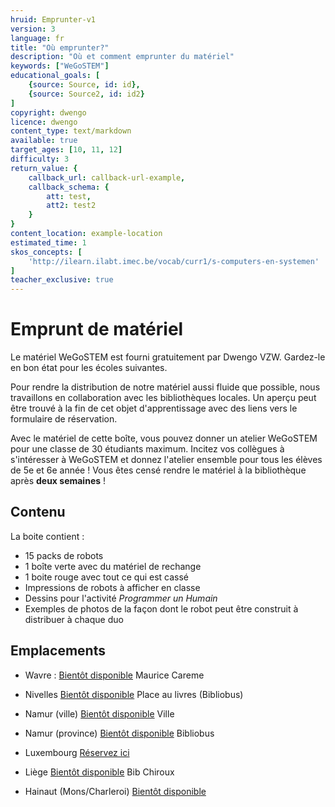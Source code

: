 ```yaml
---
hruid: Emprunter-v1
version: 3
language: fr
title: "Où emprunter?"
description: "Où et comment emprunter du matériel"
keywords: ["WeGoSTEM"]
educational_goals: [
    {source: Source, id: id}, 
    {source: Source2, id: id2}
]
copyright: dwengo
licence: dwengo
content_type: text/markdown
available: true
target_ages: [10, 11, 12]
difficulty: 3
return_value: {
    callback_url: callback-url-example,
    callback_schema: {
        att: test,
        att2: test2
    }
}
content_location: example-location
estimated_time: 1
skos_concepts: [
    'http://ilearn.ilabt.imec.be/vocab/curr1/s-computers-en-systemen'
]
teacher_exclusive: true
---
```

# Emprunt de matériel

Le matériel WeGoSTEM est fourni gratuitement par Dwengo VZW. Gardez-le en bon état pour les écoles suivantes.

Pour rendre la distribution de notre matériel aussi fluide que possible, nous travaillons en collaboration avec les bibliothèques locales. Un aperçu peut être trouvé à la fin de cet objet d'apprentissage avec des liens vers le formulaire de réservation.

Avec le matériel de cette boîte, vous pouvez donner un atelier WeGoSTEM pour une classe de 30 étudiants maximum. Incitez vos collègues à s'intéresser à WeGoSTEM et donnez l'atelier ensemble pour tous les élèves de 5e et 6e année !
Vous êtes censé rendre le matériel à la bibliothèque après **deux semaines** !

## Contenu
La boite contient :
* 15 packs de robots
* 1 boîte verte avec du matériel de rechange
* 1 boite rouge avec tout ce qui est cassé
* Impressions de robots à afficher en classe
* Dessins pour l'activité *Programmer un Humain*
* Exemples de photos de la façon dont le robot peut être construit à distribuer à chaque duo

## Emplacements
* Wavre : [Bientôt disponible]( "Réserver")
Maurice Careme

* Nivelles [Bientôt disponible]( "Réserver")
Place au livres (Bibliobus)

* Namur (ville) [Bientôt disponible]( "Réserver")
Ville

* Namur (province) [Bientôt disponible]( "Réserver")
Bibliobus

* Luxembourg [Réservez ici](http://www.bibliotheques.province.luxembourg.be/ "Réserve")

* Liège [Bientôt disponible]( "Réserver")
Bib Chiroux

* Hainaut (Mons/Charleroi) [Bientôt disponible]( "Réserver")
